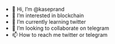 - 👋 Hi, I’m @kaseprand
- 👀 I’m interested in blockchain 
- 🌱 I’m currently learning twitter
- 💞️ I’m looking to collaborate on telegram
- 📫 How to reach me twitter or telegram 

<!---
kaseprand/kaseprand is a ✨ special ✨ repository because its `README.md` (this file) appears on your GitHub profile.
You can click the Preview link to take a look at your changes.
--->
